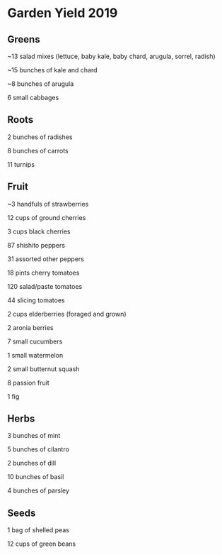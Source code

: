 # Garden Yield 2019

## Greens

~13 salad mixes (lettuce, baby kale, baby chard, arugula, sorrel, radish)

~15 bunches of kale and chard

~8 bunches of arugula

6 small cabbages

## Roots

2 bunches of radishes

8 bunches of carrots

11 turnips

## Fruit

~3 handfuls of strawberries

12 cups of ground cherries

3 cups black cherries

87 shishito peppers

31 assorted other peppers

18 pints cherry tomatoes

120 salad/paste tomatoes

44 slicing tomatoes

2 cups elderberries (foraged and grown)

2 aronia berries

7 small cucumbers

1 small watermelon

2 small butternut squash

8 passion fruit

1 fig

## Herbs

3 bunches of mint

5 bunches of cilantro

2 bunches of dill

10 bunches of basil

4 bunches of parsley

## Seeds

1 bag of shelled peas

12 cups of green beans
